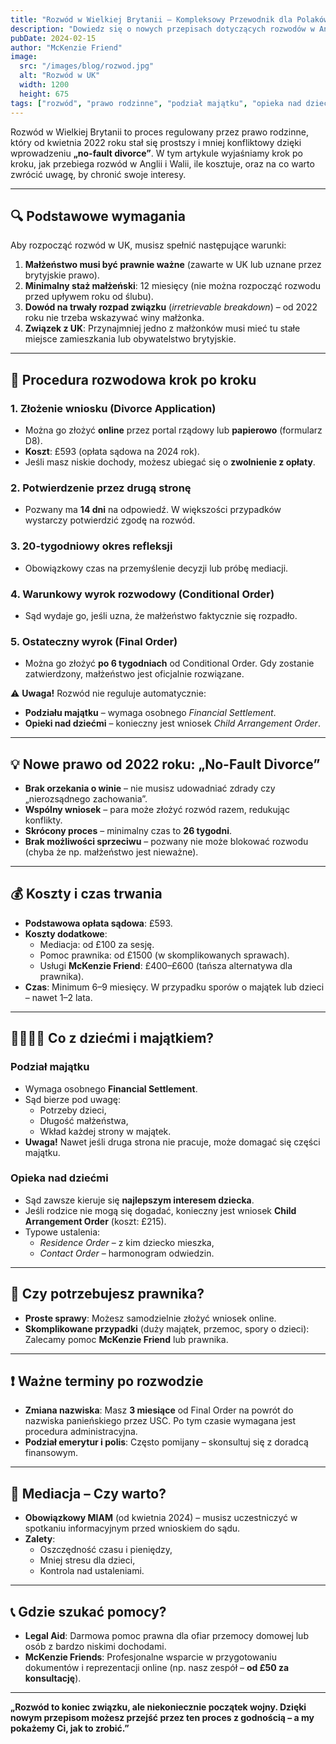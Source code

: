 ```yaml
---
title: "Rozwód w Wielkiej Brytanii – Kompleksowy Przewodnik dla Polaków (2024)"
description: "Dowiedz się o nowych przepisach dotyczących rozwodów w Anglii i Walii."
pubDate: 2024-02-15
author: "McKenzie Friend"
image:
  src: "/images/blog/rozwod.jpg"
  alt: "Rozwód w UK"
  width: 1200
  height: 675
tags: ["rozwód", "prawo rodzinne", "podział majątku", "opieka nad dziećmi"]
---
```


Rozwód w Wielkiej Brytanii to proces regulowany przez prawo rodzinne, który od kwietnia 2022 roku stał się prostszy i mniej konfliktowy dzięki wprowadzeniu **„no-fault divorce”**. W tym artykule wyjaśniamy krok po kroku, jak przebiega rozwód w Anglii i Walii, ile kosztuje, oraz na co warto zwrócić uwagę, by chronić swoje interesy.

---

## 🔍 Podstawowe wymagania  
Aby rozpocząć rozwód w UK, musisz spełnić następujące warunki:  
1. **Małżeństwo musi być prawnie ważne** (zawarte w UK lub uznane przez brytyjskie prawo).  
2. **Minimalny staż małżeński**: 12 miesięcy (nie można rozpocząć rozwodu przed upływem roku od ślubu).  
3. **Dowód na trwały rozpad związku** (*irretrievable breakdown*) – od 2022 roku nie trzeba wskazywać winy małżonka.  
4. **Związek z UK**: Przynajmniej jedno z małżonków musi mieć tu stałe miejsce zamieszkania lub obywatelstwo brytyjskie.

---

## 📜 Procedura rozwodowa krok po kroku  

### 1. **Złożenie wniosku (Divorce Application)**  
- Można go złożyć **online** przez portal rządowy lub **papierowo** (formularz D8).  
- **Koszt**: £593 (opłata sądowa na 2024 rok).  
- Jeśli masz niskie dochody, możesz ubiegać się o **zwolnienie z opłaty**.  

### 2. **Potwierdzenie przez drugą stronę**  
- Pozwany ma **14 dni** na odpowiedź. W większości przypadków wystarczy potwierdzić zgodę na rozwód.  

### 3. **20-tygodniowy okres refleksji**  
- Obowiązkowy czas na przemyślenie decyzji lub próbę mediacji.  

### 4. **Warunkowy wyrok rozwodowy (Conditional Order)**  
- Sąd wydaje go, jeśli uzna, że małżeństwo faktycznie się rozpadło.  

### 5. **Ostateczny wyrok (Final Order)**  
- Można go złożyć **po 6 tygodniach** od Conditional Order. Gdy zostanie zatwierdzony, małżeństwo jest oficjalnie rozwiązane.  

⚠️ **Uwaga!** Rozwód nie reguluje automatycznie:  
- **Podziału majątku** – wymaga osobnego *Financial Settlement*.  
- **Opieki nad dziećmi** – konieczny jest wniosek *Child Arrangement Order*.  

---

## 💡 Nowe prawo od 2022 roku: „No-Fault Divorce”  
- **Brak orzekania o winie** – nie musisz udowadniać zdrady czy „nierozsądnego zachowania”.  
- **Wspólny wniosek** – para może złożyć rozwód razem, redukując konflikty.  
- **Skrócony proces** – minimalny czas to **26 tygodni**.  
- **Brak możliwości sprzeciwu** – pozwany nie może blokować rozwodu (chyba że np. małżeństwo jest nieważne).  

---

## 💰 Koszty i czas trwania  
- **Podstawowa opłata sądowa**: £593.  
- **Koszty dodatkowe**:  
  - Mediacja: od £100 za sesję.  
  - Pomoc prawnika: od £1500 (w skomplikowanych sprawach).  
  - Usługi **McKenzie Friend**: £400–£600 (tańsza alternatywa dla prawnika).  
- **Czas**: Minimum 6–9 miesięcy. W przypadku sporów o majątek lub dzieci – nawet 1–2 lata.  

---

## 👨👩👧👦 Co z dziećmi i majątkiem?  
### **Podział majątku**  
- Wymaga osobnego **Financial Settlement**.  
- Sąd bierze pod uwagę:  
  - Potrzeby dzieci,  
  - Długość małżeństwa,  
  - Wkład każdej strony w majątek.  
- **Uwaga!** Nawet jeśli druga strona nie pracuje, może domagać się części majątku.  

### **Opieka nad dziećmi**  
- Sąd zawsze kieruje się **najlepszym interesem dziecka**.  
- Jeśli rodzice nie mogą się dogadać, konieczny jest wniosek **Child Arrangement Order** (koszt: £215).  
- Typowe ustalenia:  
  - *Residence Order* – z kim dziecko mieszka,  
  - *Contact Order* – harmonogram odwiedzin.  

---

## 📌 Czy potrzebujesz prawnika?  
- **Proste sprawy**: Możesz samodzielnie złożyć wniosek online.  
- **Skomplikowane przypadki** (duży majątek, przemoc, spory o dzieci): Zalecamy pomoc **McKenzie Friend** lub prawnika.  

---

## ❗️ Ważne terminy po rozwodzie  
- **Zmiana nazwiska**: Masz **3 miesiące** od Final Order na powrót do nazwiska panieńskiego przez USC. Po tym czasie wymagana jest procedura administracyjna.  
- **Podział emerytur i polis**: Często pomijany – skonsultuj się z doradcą finansowym.  

---

## 🤝 Mediacja – Czy warto?  
- **Obowiązkowy MIAM** (od kwietnia 2024) – musisz uczestniczyć w spotkaniu informacyjnym przed wnioskiem do sądu.  
- **Zalety**:  
  - Oszczędność czasu i pieniędzy,  
  - Mniej stresu dla dzieci,  
  - Kontrola nad ustaleniami.  

---

## 📞 Gdzie szukać pomocy?  
- **Legal Aid**: Darmowa pomoc prawna dla ofiar przemocy domowej lub osób z bardzo niskimi dochodami.  
- **McKenzie Friends**: Profesjonalne wsparcie w przygotowaniu dokumentów i reprezentacji online (np. nasz zespół – **od £50 za konsultację**).  

---

**„Rozwód to koniec związku, ale niekoniecznie początek wojny. Dzięki nowym przepisom możesz przejść przez ten proces z godnością – a my pokażemy Ci, jak to zrobić.”**  
 